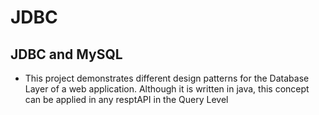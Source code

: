 # JDBC

## JDBC and MySQL

- This project demonstrates different design patterns for the Database Layer of a web application. Although it is written in java, this concept can be applied in any resptAPI in the Query Level